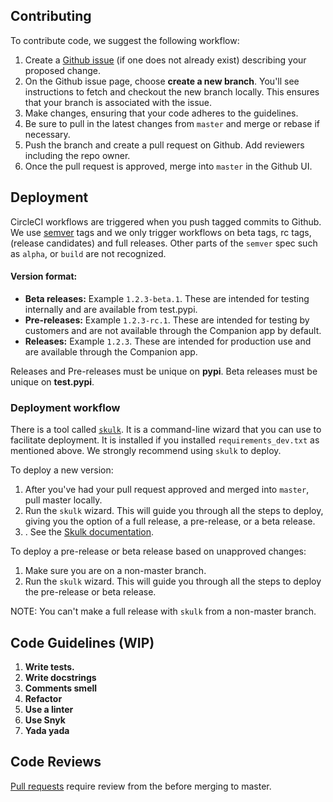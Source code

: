 ## Contributing

To contribute code, we suggest the following workflow:

1. Create a [Github issue](https://github.com/ConductorTechnologies/ciohoudini/issues) (if one does not already exist) describing your proposed change.
2. On the Github issue page, choose **create a new branch**. You'll see instructions to fetch and checkout the new branch locally. This ensures that your branch is associated with the issue.
3. Make changes, ensuring that your code adheres to the guidelines.
4. Be sure to pull in the latest changes from `master` and merge or rebase if necessary.
5. Push the branch and create a pull request on Github. Add reviewers including the repo owner. 
6. Once the pull request is approved, merge into `master` in the Github UI.

## Deployment

CircleCI workflows are triggered when you push tagged commits to Github. We use [semver](https://semver.org/) tags and we only trigger workflows on beta tags, rc tags, (release candidates) and full releases. Other parts of the `semver` spec such as `alpha`, or `build` are not recognized. 

#### Version format:
* **Beta releases:** Example `1.2.3-beta.1`. These are intended for testing internally and are available from test.pypi.
* **Pre-releases:** Example `1.2.3-rc.1`. These are intended for testing by customers and are not available through the Companion app by default.
* **Releases:** Example `1.2.3`. These are intended for production use and are available through the Companion app.

Releases and Pre-releases must be unique on **pypi**. Beta releases must be unique on **test.pypi**.

### Deployment workflow

There is a tool called [`skulk`](https://github.com/ConductorTechnologies/skulk). It is a command-line wizard that you can use to facilitate deployment. It is installed if you installed `requirements_dev.txt` as mentioned above. We strongly recommend using `skulk` to deploy.

To deploy a new version:
1. After you've had your pull request approved and merged into `master`, pull master locally.
2. Run the `skulk` wizard. This will guide you through all the steps to deploy, giving you the option of a full release, a pre-release, or a beta release. 
3. . See the [Skulk documentation](https://github.com/ConductorTechnologies/skulk).

To deploy a pre-release or beta release based on unapproved changes:
1. Make sure you are on a non-master branch.
2. Run the `skulk` wizard. This will guide you through all the steps to deploy the pre-release or beta release.

NOTE: You can't make a full release with `skulk` from a non-master branch.


## Code Guidelines (WIP)

1. **Write tests.** 
2. **Write docstrings** 
3. **Comments smell**
4. **Refactor**
5. **Use a linter**
6. **Use Snyk**
7. **Yada yada**

## Code Reviews

[Pull requests](https://help.github.com/en/github/collaborating-with-issues-and-pull-requests/about-pull-requests) require review from the before merging to master.
